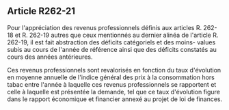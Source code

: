 ## Article R262-21

Pour l'appréciation des revenus professionnels définis aux articles R. 262-18 et R. 262-19 autres que ceux
mentionnés au dernier alinéa de l'article R. 262-19, il est fait abstraction des déficits catégoriels et des moins-
values subis au cours de l'année de référence ainsi que des déficits constatés au cours des années antérieures.

Ces revenus professionnels sont revalorisés en fonction du taux d'évolution en moyenne annuelle de
l'indice général des prix à la consommation hors tabac entre l'année à laquelle ces revenus professionnels
se rapportent et celle à laquelle est présentée la demande, tel que ce taux d'évolution figure dans le rapport
économique et financier annexé au projet de loi de finances.

